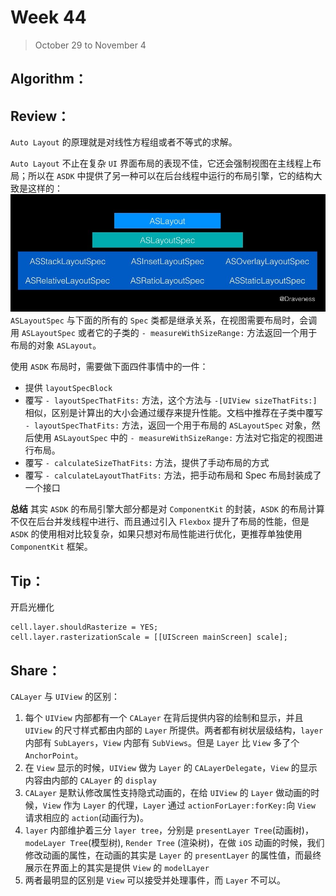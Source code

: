 # Week 44

> October 29 to November 4

## Algorithm：


## Review：
`Auto Layout` 的原理就是对线性方程组或者不等式的求解。

`Auto Layout` 不止在复杂 `UI` 界面布局的表现不佳，它还会强制视图在主线程上布局；所以在 `ASDK` 中提供了另一种可以在后台线程中运行的布局引擎，它的结构大致是这样的：
![](../images/layout-hierarchy.png)
`ASLayoutSpec` 与下面的所有的 `Spec` 类都是继承关系，在视图需要布局时，会调用 `ASLayoutSpec` 或者它的子类的 `- measureWithSizeRange:` 方法返回一个用于布局的对象 `ASLayout`。

使用 `ASDK` 布局时，需要做下面四件事情中的一件：
- 提供 `layoutSpecBlock`
- 覆写 `- layoutSpecThatFits:` 方法，这个方法与 `-[UIView sizeThatFits:]` 相似，区别是计算出的大小会通过缓存来提升性能。文档中推荐在子类中覆写 `- layoutSpecThatFits:` 方法，返回一个用于布局的 `ASLayoutSpec` 对象，然后使用 `ASLayoutSpec` 中的 `- measureWithSizeRange:` 方法对它指定的视图进行布局。
- 覆写 `- calculateSizeThatFits:` 方法，提供了手动布局的方式
- 覆写 `- calculateLayoutThatFits:` 方法，把手动布局和 Spec 布局封装成了一个接口

**总结**
其实 `ASDK` 的布局引擎大部分都是对 `ComponentKit` 的封装，`ASDK` 的布局计算不仅在后台并发线程中进行、而且通过引入 `Flexbox` 提升了布局的性能，但是 `ASDK` 的使用相对比较复杂，如果只想对布局性能进行优化，更推荐单独使用 `ComponentKit` 框架。

## Tip：

开启光栅化
```objc
cell.layer.shouldRasterize = YES;
cell.layer.rasterizationScale = [[UIScreen mainScreen] scale];
```

## Share：
`CALayer` 与 `UIView` 的区别：
1. 每个 `UIView` 内部都有一个 `CALayer` 在背后提供内容的绘制和显示，并且 `UIView` 的尺寸样式都由内部的 `Layer` 所提供。两者都有树状层级结构，`layer` 内部有 `SubLayers`，`View` 内部有 `SubViews`。但是 `Layer` 比 `View` 多了个 `AnchorPoint`。
2. 在 `View` 显示的时候，`UIView` 做为 `Layer` 的 `CALayerDelegate`，`View` 的显示内容由内部的 `CALayer` 的 `display`
3. `CALayer` 是默认修改属性支持隐式动画的，在给 `UIView` 的 `Layer` 做动画的时候，`View` 作为 `Layer` 的代理，`Layer` 通过 `actionForLayer:forKey:`向 `View` 请求相应的 `action`(动画行为)。
4. `layer` 内部维护着三分 `layer tree`，分别是 `presentLayer Tree`(动画树)，`modeLayer Tree`(模型树), `Render Tree` (渲染树)，在做 `iOS` 动画的时候，我们修改动画的属性，在动画的其实是 `Layer` 的 `presentLayer` 的属性值，而最终展示在界面上的其实是提供 `View` 的 `modelLayer`
5. 两者最明显的区别是 `View` 可以接受并处理事件，而 `Layer` 不可以。
